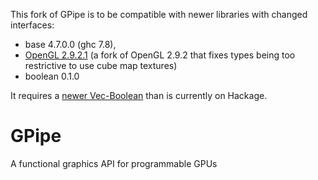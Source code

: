 This fork of GPipe is to be compatible with newer libraries with changed interfaces:

 * base 4.7.0.0 (ghc 7.8), 
 * [OpenGL 2.9.2.1](https://github.com/Cedev/OpenGL) (a fork of OpenGL 2.9.2 that fixes types being too restrictive to use cube map textures)
 * boolean 0.1.0

It requires a [newer Vec-Boolean](https://github.com/plredmond/Vec-Boolean) than is currently on Hackage.

GPipe
=====

A functional graphics API for programmable GPUs
